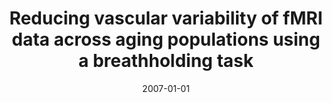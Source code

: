 ---
title: "Reducing vascular variability of fMRI data across aging populations using a breathholding task"
date: 2007-01-01
authors_string: D. Handwerker, A. Gazzaley, B. Inglis, M. D'Esposito
authors:
   - D. Handwerker
   - A. Gazzaley
   - B. Inglis
   - M. D'Esposito
author_ids:
   - daniel_handwerker
journal: 'Human Brain Mapping'
volume: 28
issue: 
pages: 846-859
book_title: ''
publisher: ''
abstract: ''
project_id: 
paper_url: 
doi: 10.1002/hbm.20307
data_loc: ''
code_loc: ''
file: '/assets/publications//assets/publications/'
file_name: '/assets/publications/'
type: journal_article
pub_str: ' (2007) Human Brain Mapping 28: 846-859'
layout: publication 
---